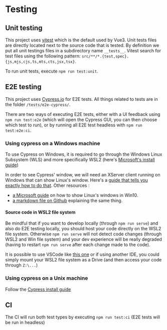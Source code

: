 # Testing

## Unit testing

This project uses [vitest](https://vitest.dev/) which is the default used by Vue3. Unit tests files are directly
located next to the source code that is tested. By definition we put all unit testings files in a subdirectory
name `__tests__`. Vitest search for test files using the following pattern: `src/**/*.{test,spec}.{js,mjs,cjs,ts,mts,cts,jsx,tsx}`.

To run unit tests, execute `npm run test:unit`.

## E2E testing

This project uses [Cypress.io](https://www.cypress.io/) for E2E tests. All things related to tests are in the folder `/tests/e2e-cypress/`.

There are two ways of executing E2E tests, either with a UI feedback using `npm run test:e2e` (which will open the Cypress GUI, you can then choose which test to run), or by running all E2E test headless with `npm run test:e2e:ci`.

### Using cypress on a Windows machine

To use Cypress on Windows, it is required to go through the Windows Linux Subsystem (WLS) and more specifically WSL2 (here's [Microsoft's install guide](https://docs.microsoft.com/en-us/windows/wsl/install-win10))

In order to see Cypress' window, we will need an XServer client running on Windows that can show Linux's window. Here's a [guide that tells you exactly how to do that](https://nickymeuleman.netlify.app/blog/gui-on-wsl2-cypress).
Other resources :

- [a Microsoft guide](https://techcommunity.microsoft.com/t5/windows-dev-appconsult/running-wsl-gui-apps-on-windows-10/ba-p/1493242) on how to show Linux's windows in Win10.
- [a markdown file on Github](https://github.com/QMonkey/wsl-tutorial/blob/master/README.wsl2.md) explaining the same thing.

#### Source code in WSL2 file system

Be mindful that if you want to develop locally (through `npm run serve`) and also do E2E testing locally, you should host your code directly on the WSL2 file system. Otherwise `npm run serve` will not detect code changes (through WSL2 and Win file system) and your dev experience will be really degraded (having to restart `npm run serve` after each change made to the code).

It is possible to use VSCode like [this one](https://code.visualstudio.com/docs/remote/wsl) or if using another IDE, you could simply mount your WSL2 file system as a Drive (and then access your code through `Z:\...`)

### Using cypress on a Unix machine

Follow the [Cypress install guide](https://docs.cypress.io/guides/getting-started/installing-cypress.html#System-requirements)

## CI

The CI will run both test types by executing `npm run test:ci` (E2E tests will be run in headless)
